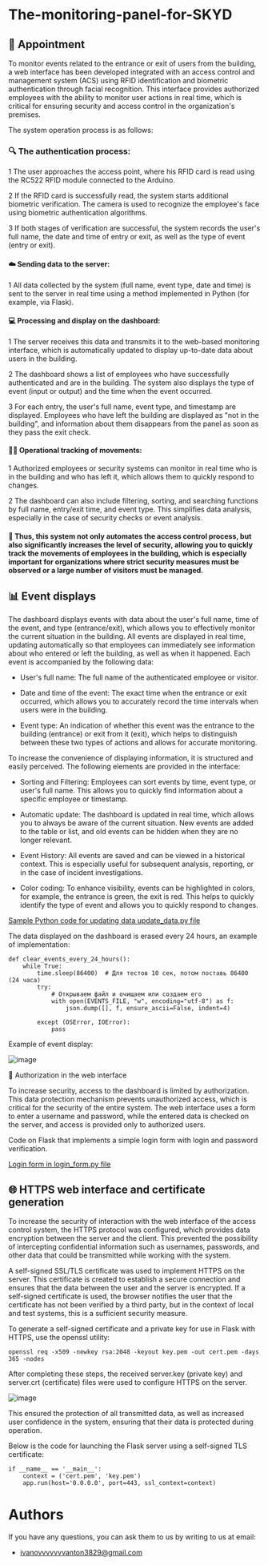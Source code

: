 # The-monitoring-panel-for-SKYD

## 📍 Appointment

To monitor events related to the entrance or exit of users from the building, a web interface has been developed integrated with an access control and management system (ACS) using RFID identification and biometric authentication through facial recognition. This interface provides authorized employees with the ability to monitor user actions in real time, which is critical for ensuring security and access control in the organization's premises.

The system operation process is as follows:

### 🔍 The authentication process:

1 The user approaches the access point, where his RFID card is read using the RC522 RFID module connected to the Arduino.

2 If the RFID card is successfully read, the system starts additional biometric verification. The camera is used to recognize the employee's face using biometric authentication algorithms.

3 If both stages of verification are successful, the system records the user's full name, the date and time of entry or exit, as well as the type of event (entry or exit).

#### ☁️ Sending data to the server:

1 All data collected by the system (full name, event type, date and time) is sent to the server in real time using a method implemented in Python (for example, via Flask).

#### 💻 Processing and display on the dashboard:

1 The server receives this data and transmits it to the web-based monitoring interface, which is automatically updated to display up-to-date data about users in the building.

2 The dashboard shows a list of employees who have successfully authenticated and are in the building. The system also displays the type of event (input or output) and the time when the event occurred.

3 For each entry, the user's full name, event type, and timestamp are displayed. Employees who have left the building are displayed as "not in the building", and information about them disappears from the panel as soon as they pass the exit check.

#### 🚶‍♂️ Operational tracking of movements:

1 Authorized employees or security systems can monitor in real time who is in the building and who has left it, which allows them to quickly respond to changes.

2 The dashboard can also include filtering, sorting, and searching functions by full name, entry/exit time, and event type. This simplifies data analysis, especially in the case of security checks or event analysis.

#### 📍 Thus, this system not only automates the access control process, but also significantly increases the level of security, allowing you to quickly track the movements of employees in the building, which is especially important for organizations where strict security measures must be observed or a large number of visitors must be managed.

## 📊 Event displays

The dashboard displays events with data about the user's full name, time of the event, and type (entrance/exit), which allows you to effectively monitor the current situation in the building. All events are displayed in real time, updating automatically so that employees can immediately see information about who entered or left the building, as well as when it happened. Each event is accompanied by the following data:

- User's full name: The full name of the authenticated employee or visitor.

- Date and time of the event: The exact time when the entrance or exit occurred, which allows you to accurately record the time intervals when users were in the building.

- Event type: An indication of whether this event was the entrance to the building (entrance) or exit from it (exit), which helps to distinguish between these two types of actions and allows for accurate monitoring.

To increase the convenience of displaying information, it is structured and easily perceived. The following elements are provided in the interface:

- Sorting and Filtering: Employees can sort events by time, event type, or user's full name. This allows you to quickly find information about a specific employee or timestamp.

- Automatic update: The dashboard is updated in real time, which allows you to always be aware of the current situation. New events are added to the table or list, and old events can be hidden when they are no longer relevant.

- Event History: All events are saved and can be viewed in a historical context. This is especially useful for subsequent analysis, reporting, or in the case of incident investigations.

- Color coding: To enhance visibility, events can be highlighted in colors, for example, the entrance is green, the exit is red. This helps to quickly identify the type of event and allows you to quickly respond to changes.

[Sample Python code for updating data update_data.py file](update_data.py)

The data displayed on the dashboard is erased every 24 hours, an example of implementation:

```
def clear_events_every_24_hours():
    while True:
        time.sleep(86400)  # Для тестов 10 сек, потом поставь 86400 (24 часа)
        try:
            # Открываем файл и очищаем или создаем его
            with open(EVENTS_FILE, "w", encoding="utf-8") as f:
                json.dump([], f, ensure_ascii=False, indent=4)

        except (OSError, IOError):
            pass
```
Example of event display:

![image](https://github.com/user-attachments/assets/4a6be65d-2f09-4e25-a8fb-e6c2bdeda11c)

🔐 Authorization in the web interface

To increase security, access to the dashboard is limited by authorization. This data protection mechanism prevents unauthorized access, which is critical for the security of the entire system. The web interface uses a form to enter a username and password, while the entered data is checked on the server, and access is provided only to authorized users.

Сode on Flask that implements a simple login form with login and password verification.

[Login form in login_form.py file](login_form.py)

## 🌐 HTTPS web interface and certificate generation

To increase the security of interaction with the web interface of the access control system, the HTTPS protocol was configured, which provides data encryption between the server and the client. This prevented the possibility of intercepting confidential information such as usernames, passwords, and other data that could be transmitted while working with the system.

A self-signed SSL/TLS certificate was used to implement HTTPS on the server. This certificate is created to establish a secure connection and ensures that the data between the user and the server is encrypted. If a self-signed certificate is used, the browser notifies the user that the certificate has not been verified by a third party, but in the context of local and test systems, this is a sufficient security measure.

To generate a self-signed certificate and a private key for use in Flask with HTTPS,  use the openssl utility:

```
openssl req -x509 -newkey rsa:2048 -keyout key.pem -out cert.pem -days 365 -nodes
```

After completing these steps, the received server.key (private key) and server.crt (certificate) files were used to configure HTTPS on the server.

![image](https://github.com/user-attachments/assets/dab493a4-efb4-477d-af0d-76abe80bf878)

This ensured the protection of all transmitted data, as well as increased user confidence in the system, ensuring that their data is protected during operation.

Below is the code for launching the Flask server using a self-signed TLS certificate:

```
if __name__ == '__main__':
    context = ('cert.pem', 'key.pem')  
    app.run(host='0.0.0.0', port=443, ssl_context=context)
```

# Authors
If you have any questions, you can ask them to us by writing to us at email:
- ivanovvvvvvvanton3829@gmail.com
